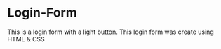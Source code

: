 # Login-Form
This is a login form with a light button. This login form was create using HTML &amp; CSS 
